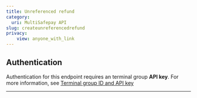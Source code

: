 ```yaml
---
title: Unreferenced refund
category:
  uri: MultiSafepay API
slug: createunreferencedrefund
privacy:
    view: anyone_with_link
---
```


## Authentication

Authentication for this endpoint requires an terminal group **API key**. For more information, see [Terminal group ID and API key](/docs/sites#terminal-group-id-and-api-key)

---